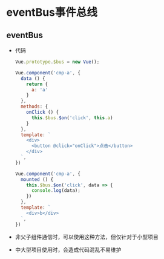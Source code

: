 # eventBus事件总线

## eventBus

- 代码

    ```js
    Vue.prototype.$bus = new Vue();
    ```

    ```js
    Vue.component('cmp-a', {
      data () {
        return {
          a: 'a'
        }
      },
      methods: {
        onClick () {
          this.$bus.$on('click', this.a)
        }
      },
      template: `
        <div>
          <button @click="onClick">点击</button>
        </div>
      `,
    })
    ```

    ```js
    Vue.component('cmp-a', {
      mounted () {
        this.$bus.$on('click', data => {
          console.log(data);
        })
      },
      template: `
        <div>b</div>
      `,
    })
    ```

- 非父子组件通信时，可以使用这种方法，但仅针对于小型项目

- 中大型项目使用时，会造成代码混乱不易维护

